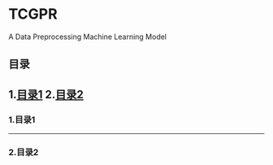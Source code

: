 # TCGPR
A Data Preprocessing Machine Learning Model

## ⽬录
1.[⽬录1](#jump1)
2.[⽬录2](#jump2)
---
### <span id="jump1">1.⽬录1</span>
---
### <span id="jump2">2.⽬录2</span>
